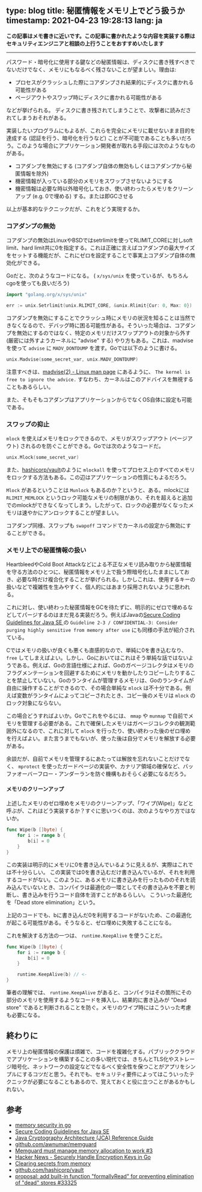 type: blog
title: 秘匿情報をメモリ上でどう扱うか
timestamp: 2021-04-23 19:28:13
lang: ja
---

**この記事はメモ書きに近いです。この記事に書かれたような内容を実装する際はセキュリティエンジニアと相談の上行うことをおすすめいたします**

---

パスワード・暗号化に使用する鍵などの秘匿情報は、ディスクに書き残すべきでないだけでなく、メモリにもなるべく残さないことが望ましい。理由は:

* プロセスがクラッシュした際にコアダンプされ結果的にディスクに書かれる可能性がある
* ページアウトやスワップ時にディスクに書かれる可能性がある

などが挙げられる。
ディスクに書き残されてしまうことで、攻撃者に読みだされてしまうおそれがある。

実装したいプログラムにもよるが、これらを完全にメモリに載せないまま目的を達成する (認証を行う、暗号化を行うなど) ことが不可能であることも多いだろう。このような場合にアプリケーション開発者が取れる手段には次のようなものがある。

* コアダンプを無効にする (コアダンプ自体の無効もしくはコアダンプから秘匿情報を除外)
* 機密情報が入っている部分のメモリをスワップさせないようにする
* 機密情報は必要な時以外暗号化しておき、使い終わったらメモリをクリーンアップ (e.g. 0で埋める) する。または即GCさせる

以上が基本的なテクニックだが、これをどう実現するか。

### コアダンプの無効

コアダンプの無効はLinuxやBSDではsetrlimitを使ってRLIMIT_COREに対しsoft limit、hard limit共に0を指定する。これは正確に言えばコアダンプの最大サイズをセットする機能だが、これにゼロを設定することで事実上コアダンプ自体の無効化ができる。

Goだと、次のようなコードになる。 ( `x/sys/unix` を使っているが、もちろんcgoを使っても良いだろう)

```go
import "golang.org/x/sys/unix"

err := unix.Setrlimit(unix.RLIMIT_CORE, &unix.Rlimit{Cur: 0, Max: 0})
```

コアダンプを無効にすることでクラッシュ時にメモリの状況を知ることは当然できなくなるので、デバッグ時に困る可能性がある。そういった場合は、コアダンプを無効にするのではなく、特定のメモリだけスワップアウトの対象から外す (厳密には外すようカーネルに "advise" する) やり方もある。これは、madviseを使って `advise` に `MADV_DONTDUMP` を渡す。Goでは以下のように書ける。

```go
unix.Madvise(some_secret_var, unix.MADV_DONTDUMP)
```

注意すべきは、[madvise(2) - Linux man page](https://linux.die.net/man/2/madvise) にあるように、 `The kernel is free to ignore the advice.` すなわち、カーネルはこのアドバイスを無視することもあるらしい。

また、そもそもコアダンプはアプリケーションからでなくOS自体に設定も可能である。

### スワップの抑止

`mlock` を使えばメモリをロックできるので、メモリがスワップアウト (ページアウト) されるのを防ぐことができる。Goでは次のようなコードだ。

```go
unix.Mlock(some_secret_var)
```

また、[hashicorp/vault](https://github.com/hashicorp/vault/blob/c44f1c9817955d4c7cd5822a19fb492e1c2d0c54/helper/mlock/mlock_unix.go#L15-L17)のように `mlockall` を使ってプロセス上のすべてのメモリをロックする方法もある。この辺はアプリケーションの性質にもよるだろう。

`Mlock` があるということは `Munlock` もあるのか？というと、ある。mlockには `RLIMIT_MEMLOCK` というロック可能なメモリの制限があり、それを超えると追加でのmlockができなくなってしまう。したがって、ロックの必要がなくなったメモリは速やかにアンロックすることが望ましい。

コアダンプ同様、スワップも `swapoff` コマンドでカーネルの設定から無効にすることができる。

### メモリ上での秘匿情報の扱い

HeartbleedやCold Boot Attackなどによる不正なメモリ読み取りから秘匿情報を守る方法のひとつに、秘匿情報をメモリ上で扱う際暗号化したままにしておき、必要な時だけ複合化することが挙げられる。しかしこれは、使用するキーの扱いなどで複雑性を生みやすく、個人的にはあまり採用されないように思われる。

これに対し、使い終わった秘匿情報をGCを待たずに、明示的にゼロで埋めるなどしてパージするのはまだ見る実装だろう。例えばJavaの[Secure Coding Guidelines for Java SE
](https://www.oracle.com/java/technologies/javase/seccodeguide.html)の `Guideline 2-3 / CONFIDENTIAL-3: Consider purging highly sensitive from memory after use` にも同様の手法が紹介されている。

Cではメモリの扱いが良くも悪くも直感的なので、単純に0を書き込むなり、 `free` してしまえばよい。しかし、Goにおいてはこれはそう単純な話ではないようである。例えば、Goの言語仕様によれば、Goのガベージコレクタはメモリのフラグメンテーションを回避するためにメモリを動かしたりコピーしたりすることを禁止していない。Goのランタイムが管理するメモリは、Goのランタイムが自由に操作することができるので、その場合単純な `mlock` は不十分である。例えば変数がランタイムによってコピーされたとき、コピー後のメモリは `mlock` のロック対象にならない。

この場合どうすればよいか。Goでこれをやるには、 `mmap` や `munmap` で自前でメモリを管理する必要がある。これで確保したメモリはガベージコレクタの観測範囲外になるので、これに対して `mlock` を行ったり、使い終わった後のゼロ埋めを行えばよい。また言うまでもないが、使った後は自分でメモリを解放する必要がある。

余談だが、自前でメモリを管理するにあたっては解放を忘れないことだけでなく、 `mprotect` を使ったガードページの実装や、カナリア領域の確保など、バッファオーバーフロー・アンダーランを防ぐ機構もおそらく必要になるだろう。

#### メモリのクリーンアップ

上述したメモリのゼロ埋めをメモリのクリーンアップ、「ワイプ(Wipe)」などと呼ぶが、これはどう実装するか？すぐに思いつくのは、次のようなやり方ではないか。

```go
func Wipe(b []byte) {
	for i := range b {
		b[i] = 0
	}
}
```

この実装は明示的にメモリに0を書き込んでいるように見えるが、実際はこれでは不十分らしい。
この実装では0を書き込むだけ書き込んでいるが、それを利用するコードがない。このように、あるメモリに書き込みを行ったもののそれを読み込んでいないとき、コンパイラは最適化の一環としてその書き込みを不要と判断し、書き込みを行うコード自体を消すことがあるらしい。
こういった最適化を「Dead store elimination」という。

上記のコードでも、bに書き込んだ0を利用するコードがないため、この最適化が起こる可能性がある。そうなると、ゼロ埋めに失敗することになる。

これを解決する方法の一つは、 `runtime.KeepAlive` を使うことだ。

```go
func Wipe(b []byte) {
	for i := range b {
		b[i] = 0
	}

	runtime.KeepAlive(b) // <-
}
```

筆者の理解では、 `runtime.KeepAlive` があると、コンパイラはその箇所にその部分のメモリを使用するようなコードを挿入し、結果的に書き込みが "Dead store" であると判断されることを防ぐ。メモリのワイプ時にはこういった考慮も必要になる。

## 終わりに

メモリ上の秘匿情報の保護は煩雑で、コードを複雑化する。パブリッククラウドでアプリケーションを構築することの多い現代では、きちんとTLS化やストレージ暗号化、ネットワークの設定などでなるべく安全性を保つことがアプリをシンプルにするコツだと思う。それでも、セキュリティ要件によってはこういったテクニックが必要になることもあるので、覚えておくと役に立つことがあるかもしれない。

## 参考

* [memory security in go](https://spacetime.dev/memory-security-go)
* [Secure Coding Guidelines for Java SE](https://www.oracle.com/java/technologies/javase/seccodeguide.html)
* [Java Cryptography Architecture (JCA) Reference Guide](https://docs.oracle.com/javase/8/docs/technotes/guides/security/crypto/CryptoSpec.html)
* [github.com/awnumar/memguard](https://github.com/awnumar/memguard)
* [Memguard must manage memory allocation to work #3](https://github.com/awnumar/memguard/issues/3)
* [Hacker News - Securely Handle Encryption Keys in Go](https://news.ycombinator.com/item?id=14174500)
* [Clearing secrets from memory](https://www.sjoerdlangkemper.nl/2016/05/22/should-passwords-be-cleared-from-memory/)
* [github.com/hashicorp/vault](https://github.com/hashicorp/vault)
* [proposal: add built-in function "formallyRead" for preventing elimination of "dead" stores #33325](https://github.com/golang/go/issues/33325)
